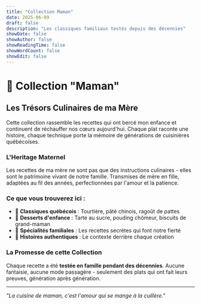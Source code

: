 ```yaml
---
title: "Collection Maman"
date: 2025-06-09
draft: false
description: "Les classiques familiaux testés depuis des décennies"
showDate: false
showAuthor: false
showReadingTime: false
showWordCount: false
showEdit: false
---
```


# 👵 Collection "Maman"

## Les Trésors Culinaires de ma Mère

Cette collection rassemble les recettes qui ont bercé mon enfance et continuent de réchauffer nos cœurs aujourd'hui. Chaque plat raconte une histoire, chaque technique porte la mémoire de générations de cuisinières québécoises.

### L'Heritage Maternel

Les recettes de ma mère ne sont pas que des instructions culinaires - elles sont le patrimoine vivant de notre famille. Transmises de mère en fille, adaptées au fil des années, perfectionnées par l'amour et la patience.

### Ce que vous trouverez ici :

- 🍲 **Classiques québécois** : Tourtière, pâté chinois, ragoût de pattes
- 🥧 **Desserts d'enfance** : Tarte au sucre, pouding chômeur, biscuits de grand-maman  
- 🍯 **Spécialités familiales** : Les recettes secrètes qui font notre fierté
- 📖 **Histoires authentiques** : Le contexte derrière chaque création

### La Promesse de cette Collection

Chaque recette a été **testée en famille pendant des décennies**. Aucune fantaisie, aucune mode passagère - seulement des plats qui ont fait leurs preuves, génération après génération.

---

*"La cuisine de maman, c'est l'amour qui se mange à la cuillère."*